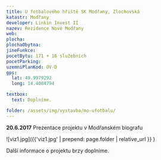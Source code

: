 ```yaml
---
title: U fotbalového hřiště SK Modřany, Zlochovská
katastr: Modřany
developer: Linkin Invest II
nazev: Rezidence Nové Modřany
web:
plocha:
plochaObytna:
jineFunkce:
pocetBytu: 171 + 16 služebních
pocetParking:
uzemniPlanKod: OV-D
gps:
  lat: 49.9979292
  long: 14.4084794

textbox:
  text: Doplníme.

folder: /assets/img/vystavba/mo-ufotbalu/
---
```


**20.6.2017** Prezentace projektu v Modřanském biografu

![viz1.jpg]({{'viz1.jpg' | prepend: page.folder | relative_url }} )

Další informace o projektu brzy doplníme.
